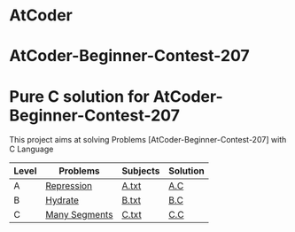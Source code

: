# AtCoder
# AtCoder-Beginner-Contest-207
Pure C solution for AtCoder-Beginner-Contest-207
============================

This project aims at solving Problems [AtCoder-Beginner-Contest-207] with C Language 

| Level    | Problems                                            | Subjects         | Solution          |
| --- | ---------------------------------------------------- | -------- | ----------------- |
| A   | [Repression]                             | [A.txt](https://github.com/ael-bekk/AtCoder-Beginner-Contest-207/blob/main/A__Repression/Subject.txt)   | [A.C](https://github.com/ael-bekk/AtCoder-Beginner-Contest-207/blob/main/A__Repression/A__Repression.c) |
| B   | [Hydrate]                                         |[B.txt](https://github.com/ael-bekk/AtCoder-Beginner-Contest-207/blob/main/B__Hydrate/Subject.txt)  | [B.C](https://github.com/ael-bekk/AtCoder-Beginner-Contest-207/blob/main/B__Hydrate/B__Hydrate.c)      |
| C   | [Many Segments]           | [C.txt](https://github.com/ael-bekk/AtCoder-Beginner-Contest-207/blob/main/C__Many/Subject.txt)  | [C.C](https://github.com/ael-bekk/AtCoder-Beginner-Contest-207/blob/main/C__Many/C__Many.c)               |

[Repression]: https://atcoder.jp/contests/abc207/tasks/abc207_a
[Hydrate]: https://atcoder.jp/contests/abc207/tasks/abc207_b
[Many Segments]: https://atcoder.jp/contests/abc207/tasks/abc207_c

